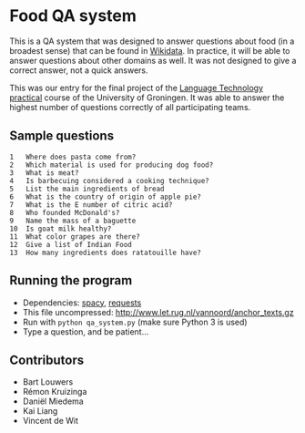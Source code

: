 # Food QA system

This is a QA system that was designed to answer questions about food (in a broadest sense) that can be found in [Wikidata](https://www.wikidata.org/wiki/Wikidata:Main_Page). In practice, it will be able to answer questions about other domains as well. It was not designed to give a correct answer, not a quick answers.

This was our entry for the final project of the [Language Technology practical](https://www.rug.nl/ocasys/feb/vak/show?code=KIB.PTT07) course of the University of Groningen. It was able to answer the highest number of questions correctly of all participating teams.

## Sample questions

```
1	Where does pasta come from?
2	Which material is used for producing dog food?
3	What is meat?
4	Is barbecuing considered a cooking technique?
5	List the main ingredients of bread
6	What is the country of origin of apple pie?
7	What is the E number of citric acid?
8	Who founded McDonald's?
9	Name the mass of a baguette
10	Is goat milk healthy?
11	What color grapes are there?
12	Give a list of Indian Food
13	How many ingredients does ratatouille have?
```


## Running the program

- Dependencies: [spacy](https://spacy.io/), [requests](http://docs.python-requests.org/en/master/)
- This file uncompressed: http://www.let.rug.nl/vannoord/anchor_texts.gz
- Run with `python qa_system.py` (make sure Python 3 is used)
- Type a question, and be patient...

## Contributors

- Bart Louwers
- Rémon Kruizinga
- Daniël Miedema
- Kai Liang
- Vincent de Wit

